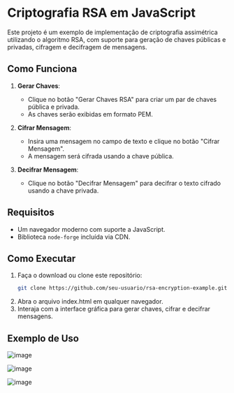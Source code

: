 # Criptografia RSA em JavaScript

Este projeto é um exemplo de implementação de criptografia assimétrica utilizando o algoritmo RSA, com suporte para geração de chaves públicas e privadas, cifragem e decifragem de mensagens.

## Como Funciona

1. **Gerar Chaves**:
   - Clique no botão "Gerar Chaves RSA" para criar um par de chaves pública e privada.
   - As chaves serão exibidas em formato PEM.

2. **Cifrar Mensagem**:
   - Insira uma mensagem no campo de texto e clique no botão "Cifrar Mensagem".
   - A mensagem será cifrada usando a chave pública.

3. **Decifrar Mensagem**:
   - Clique no botão "Decifrar Mensagem" para decifrar o texto cifrado usando a chave privada.


## Requisitos

- Um navegador moderno com suporte a JavaScript.
- Biblioteca `node-forge` incluída via CDN.

## Como Executar

1. Faça o download ou clone este repositório:
   ```bash
   git clone https://github.com/seu-usuario/rsa-encryption-example.git
2. Abra o arquivo index.html em qualquer navegador.
3. Interaja com a interface gráfica para gerar chaves, cifrar e decifrar mensagens.


## Exemplo de Uso

![image](https://github.com/user-attachments/assets/e3153e22-5bd6-49d0-942c-5b74a2f01a88)

![image](https://github.com/user-attachments/assets/3987e77e-9469-42b9-af1a-23a0b85337db)

![image](https://github.com/user-attachments/assets/9e8c6c13-4a1f-4e02-b1ca-4c82d421fdc7)


